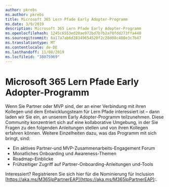 ```yaml
---
author: pkrebs
ms.author: pkrebs
title: Microsoft 365 Lern Pfade Early Adopter-Programm
ms.date: 3/9/2019
description: Microsoft 365 Lern Pfade Early Adopter-Programm
ms.openlocfilehash: 1245c6553ed20ae972bd7b7b2a78fdd273ffa440
ms.sourcegitcommit: 6a17a7ab6d28349654520f2c28d08c480e3c7b47
ms.translationtype: MT
ms.contentlocale: de-DE
ms.lasthandoff: 11/08/2019
ms.locfileid: "38075969"
---
```

# <a name="microsoft-365-learning-pathways-early-adopter-program"></a>Microsoft 365 Lern Pfade Early Adopter-Programm

Wenn Sie Partner oder MVP sind, der an einer Verbindung mit ihren Kollegen und dem Entwicklungsteam für Lern Pfade interessiert ist – dann laden wir Sie ein, an unserem Early Adopter-Programm teilzunehmen. Diese Community konzentriert sich auf eine kollaborative Umgebung, in der Sie Fragen zu den folgenden Anleitungen stellen und von ihren Kollegen erfahren können. Weitere Einzelheiten dazu, was das Programm mit sich bringt, sind:  
- Ein aktives Partner-und MVP-Zusammenarbeits-Engagement Forum 
- Monatliches Onboarding und Awareness-Themen 
- Roadmap-Einblicke 
- Frühzeitiger Zugriff auf Partner-Onboarding-Anleitungen und-Tools 

Interessiert? Registrieren Sie sich hier für die Nominierung für Inclusion [https://aka.ms/M365lpPartnerEAP](https://aka.ms/M365lpPartnerEAP):.   


